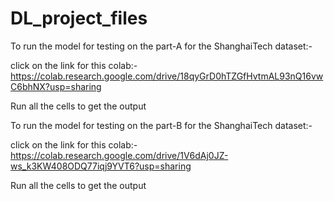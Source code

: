 # DL_project_files

To run the model for testing on the part-A for the ShanghaiTech dataset:-

click on the link for this colab:- https://colab.research.google.com/drive/18qyGrD0hTZGfHvtmAL93nQ16vwC6bhNX?usp=sharing

Run all the cells to get the output


To run the model for testing on the part-B for the ShanghaiTech dataset:-

click on the link for this colab:- https://colab.research.google.com/drive/1V6dAj0JZ-ws_k3KW408ODQ77iqj9YVT6?usp=sharing

Run all the cells to get the output
